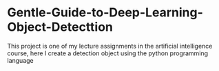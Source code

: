 # Gentle-Guide-to-Deep-Learning-Object-Detecttion
This project is one of my lecture assignments in the artificial intelligence course, here I create a detection object using the python programming language
